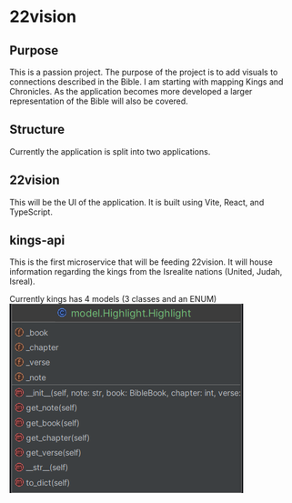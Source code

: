 # 22vision

## Purpose
This is a passion project. The purpose of the project is to add visuals to connections described in the Bible. I am starting with mapping Kings and Chronicles. As the application becomes more developed a larger representation of the Bible will also be covered.

## Structure

Currently the application is split into two applications. 

## 22vision

This will be the UI of the application. It is built using Vite, React, and TypeScript. 

## kings-api

This is the first microservice that will be feeding 22vision. It will house information regarding the kings from the Isrealite nations (United, Judah, Isreal). 

Currently kings has 4 models (3 classes and an ENUM)
<img src="https://github.com/audreypuckett/22vision/blob/main/assets/Higlight_UML.png"><br />
